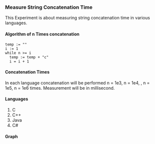 ### Measure String Concatenation Time
This Experiment is about measuring string concatenation time in various languages.   
#### Algorithm of n Times concatenation
    temp := "" 
    i := 1
    while n >= i 
      temp := temp + "c"
      i = i + 1

#### Concatenation Times 
In each language concatenation will be performed n = 1e3, n = 1e4, , n = 1e5, n = 1e6 times. Measurement will be in millisecond.  

#### Languages 
1. C
2. C++
3. Java
4. C#

#### Graph 

